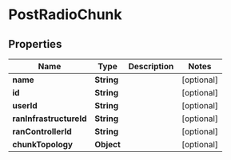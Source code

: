 
# PostRadioChunk

## Properties
Name | Type | Description | Notes
------------ | ------------- | ------------- | -------------
**name** | **String** |  |  [optional]
**id** | **String** |  |  [optional]
**userId** | **String** |  |  [optional]
**ranInfrastructureId** | **String** |  |  [optional]
**ranControllerId** | **String** |  |  [optional]
**chunkTopology** | **Object** |  |  [optional]




